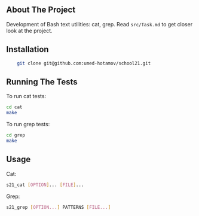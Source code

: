 ## About The Project

Development of Bash text utilities: cat, grep.
Read `src/Task.md` to get closer look at the project.

## Installation

```sh
    git clone git@github.com:umed-hotamov/school21.git
```

## Running The Tests

To run cat tests:

```sh
cd cat
make
```

To run grep tests:

```sh
cd grep
make
```

## Usage

Cat:

```sh
s21_cat [OPTION]... [FILE]...
```

Grep:

```sh
s21_grep [OPTION...] PATTERNS [FILE...]
```
